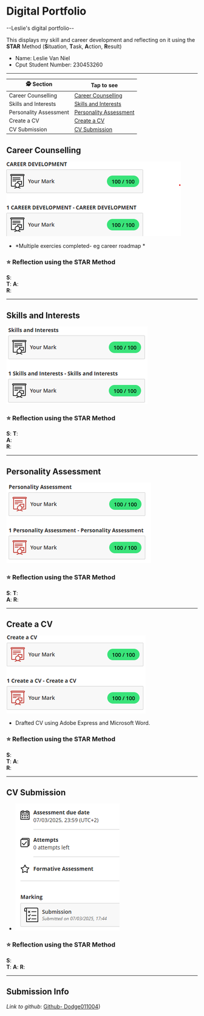 # Digital Portfolio 

--Leslie's digital portfolio--

 This displays my skill and career development and reflecting on it using the **STAR** Method (**S**ituation, **T**ask, **A**ction, **R**esult)
 
- Name:   Leslie Van Niel 
- Cput Student Number:  230453260

-----------------------------------------------------------------

| 🕵️ Section             | Tap to see  |
|--------|--|
| Career Counselling     | [Career Counselling](#career-counselling)     |
| Skills and Interests   | [Skills and Interests](#skills-and-interests) |
| Personality Assessment | [Personality Assessment](#personality-assessment) |
| Create a CV            | [Create a CV](#create-a-cv)   |
| CV Submission          | [CV Submission](#cv-submission) |
## Career Counselling


![](./career%20development%20proof.png)
- *Multiple exercies completed- eg career roadmap  *

### ⭐ Reflection using the STAR Method
**S**:   
**T**: 
**A**:   
**R**: 

---

## Skills and Interests


![](./Skills%20and%20interests%20proof.png)


### ⭐ Reflection using the STAR Method
**S**:
**T**:  
**A**:  
**R**:

---

## Personality Assessment


![](./Personality%20assessment%20proof.png)

### ⭐ Reflection using the STAR Method
**S**: 
**T**:   
**A**: 
**R**:

---

## Create a CV


![](./Create%20CV%20proof.png)
- Drafted CV using Adobe Express and Microsoft Word.

### ⭐ Reflection using the STAR Method
**S**:  
**T**: 
**A**:   
**R**: 

---

## CV Submission


- ![](./CV%20submission.png)

### ⭐ Reflection using the STAR Method
**S**:  
**T**: 
**A**: 
**R**: 

---

## Submission Info
*Link to github*: [Github- Dodge011004](https://github.com/Dodge011004/)) 
